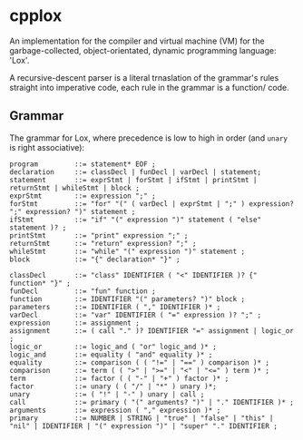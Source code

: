# cpplox

An implementation for the compiler and virtual machine (VM) for the garbage-collected, object-orientated, dynamic programming language: 'Lox'.

A recursive-descent parser is a literal trnaslation of the grammar's rules straight into imperative code, each rule in
the grammar is a function/ code.

## Grammar

The grammar for Lox, where precedence is low to high in order (and `unary` is right associative):

```
program         ::= statement* EOF ;
declaration     ::= classDecl | funDecl | varDecl | statement;
statement       ::= exprStmt | forStmt | ifStmt | printStmt | returnStmt | whileStmt | block ;
exprStmt        ::= expression ";" ;
forStmt         ::= "for" "(" ( varDecl | exprStmt | ";" ) expression? ";" expression? ")" statement ;
ifStmt          ::= "if" "(" expression ")" statement ( "else" statement )? ;
printStmt       ::= "print" expression ";" ;
returnStmt      ::= "return" expression? ";" ;
whileStmt       ::= "while" "(" expression ")" statement ;
block           ::= "{" declaration* "}" ;

classDecl       ::= "class" IDENTIFIER ( "<" IDENTIFIER )? {" function* "}" ;
funDecl         ::= "fun" function ;
function        ::= IDENTIFIER "(" parameters? ")" block ;
parameters      ::= IDENTIFIER ( "," IDENTIFIER )* ;
varDecl         ::= "var" IDENTIFIER ( "=" expression )? ";" ;
expression      ::= assignment ;
assignment      ::= ( call "." )? IDENTIFIER "=" assignment | logic_or ;
logic_or        ::= logic_and ( "or" logic_and )* ;
logic_and       ::= equality ( "and" equality )* ;
equality        ::= comparison ( ( "!=" | "==" ) comparison )* ;
comparison      ::= term ( ( ">" | ">=" | "<" | "<=" ) term )* ;
term            ::= factor ( ( "-" | "+" ) factor )* ;
factor          ::= unary ( ( "/" | "*" ) unary )*;
unary           ::= ( "!" | "-" ) unary | call ;
call            ::= primary ( "(" arguments? ")" | "." IDENTIFIER )* ;
arguments       ::= expression ( "," expression )* ;
primary         ::= NUMBER | STRING | "true" | "false" | "this" | "nil" | IDENTIFIER | "(" expression ")" | "super" "." IDENTIFIER ;
```
